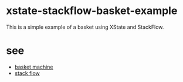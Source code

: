 # xstate-stackflow-basket-example

This is a simple example of a basket using XState and StackFlow.

# see

- [basket machine](https://github.com/lee-donghyun/xstate-stackflow-basket-example/blob/77f4bff8b8ce1f7fd271b5c8efc39ef073d5c157/src/activity/basket.machine.tsx)
- [stack flow](https://github.com/lee-donghyun/xstate-stackflow-basket-example/blob/77f4bff8b8ce1f7fd271b5c8efc39ef073d5c157/src/stack/app.tsx)

